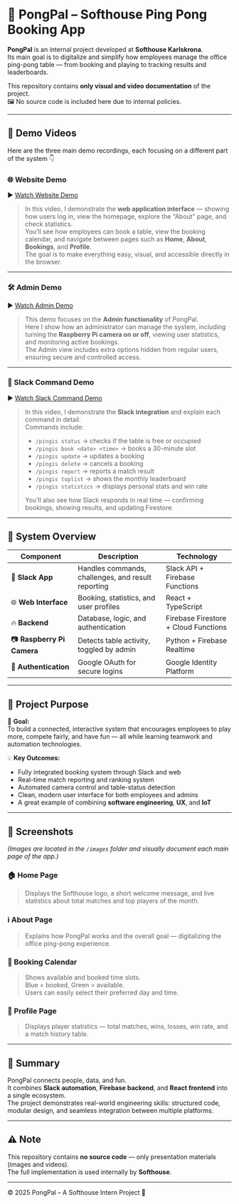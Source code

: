 # 🏓 PongPal – Softhouse Ping Pong Booking App

**PongPal** is an internal project developed at **Softhouse Karlskrona**.  
Its main goal is to digitalize and simplify how employees manage the office ping-pong table — from booking and playing to tracking results and leaderboards.

This repository contains **only visual and video documentation** of the project.  
🖼️ No source code is included here due to internal policies.

---

## 🎥 Demo Videos

Here are the three main demo recordings, each focusing on a different part of the system 👇

### 🌐 Website Demo
▶ [Watch Website Demo](https://drive.google.com/file/d/1lHuSnqc1bbySRdiwSJK6r0idp7MAXM9q/view?usp=sharing)

> In this video, I demonstrate the **web application interface** — showing how users log in, view the homepage, explore the “About” page, and check statistics.  
> You’ll see how employees can book a table, view the booking calendar, and navigate between pages such as **Home**, **About**, **Bookings**, and **Profile**.  
> The goal is to make everything easy, visual, and accessible directly in the browser.

---

### 🛠️ Admin Demo
▶ [Watch Admin Demo](https://drive.google.com/file/d/1sXilTbFCk86BoB-YuWdxKeZszTA3YSEJ/view?usp=sharing)

> This demo focuses on the **Admin functionality** of PongPal.  
> Here I show how an administrator can manage the system, including turning the **Raspberry Pi camera on or off**, viewing user statistics, and monitoring active bookings.  
> The Admin view includes extra options hidden from regular users, ensuring secure and controlled access.

---

### 💬 Slack Command Demo
▶ [Watch Slack Command Demo](https://drive.google.com/file/d/1jXokLO80PFTQn7WlYOMAsUHlBBNEaA35/view?usp=sharing)

> In this video, I demonstrate the **Slack integration** and explain each command in detail.  
> Commands include:
> - `/pingis status` → checks if the table is free or occupied  
> - `/pingis book <date> <time>` → books a 30-minute slot  
> - `/pingis update` → updates a booking  
> - `/pingis delete` → cancels a booking  
> - `/pingis report` → reports a match result  
> - `/pingis toplist` → shows the monthly leaderboard  
> - `/pingis statistics` → displays personal stats and win rate  
>
> You’ll also see how Slack responds in real time — confirming bookings, showing results, and updating Firestore.

---

## 🧩 System Overview

| Component | Description | Technology |
|------------|-------------|-------------|
| 💬 **Slack App** | Handles commands, challenges, and result reporting | Slack API + Firebase Functions |
| 🌐 **Web Interface** | Booking, statistics, and user profiles | React + TypeScript |
| 🔥 **Backend** | Database, logic, and authentication | Firebase Firestore + Cloud Functions |
| 📷 **Raspberry Pi Camera** | Detects table activity, toggled by admin | Python + Firebase Realtime |
| 🔐 **Authentication** | Google OAuth for secure logins | Google Identity Platform |

---

## 🧠 Project Purpose

🎯 **Goal:**  
To build a connected, interactive system that encourages employees to play more, compete fairly, and have fun — all while learning teamwork and automation technologies.

💡 **Key Outcomes:**
- Fully integrated booking system through Slack and web  
- Real-time match reporting and ranking system  
- Automated camera control and table-status detection  
- Clean, modern user interface for both employees and admins  
- A great example of combining **software engineering**, **UX**, and **IoT**

---

## 📸 Screenshots

*(Images are located in the `/images` folder and visually document each main page of the app.)*

### 🏠 Home Page
> Displays the Softhouse logo, a short welcome message, and live statistics about total matches and top players of the month.

### ℹ️ About Page
> Explains how PongPal works and the overall goal — digitalizing the office ping-pong experience.

### 📅 Booking Calendar
> Shows available and booked time slots.  
> Blue = booked, Green = available.  
> Users can easily select their preferred day and time.

### 👤 Profile Page
> Displays player statistics — total matches, wins, losses, win rate, and a match history table.

---

## 🚀 Summary

PongPal connects people, data, and fun.  
It combines **Slack automation**, **Firebase backend**, and **React frontend** into a single ecosystem.  
The project demonstrates real-world engineering skills: structured code, modular design, and seamless integration between multiple platforms.

---

## ⚠️ Note

This repository contains **no source code** — only presentation materials (images and videos).  
The full implementation is used internally by **Softhouse**.

---

© 2025 PongPal – A Softhouse Intern Project 💼
